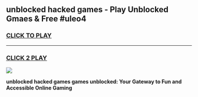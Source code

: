 
## unblocked hacked games - Play Unblocked Gmaes & Free #uleo4
<h3>
<a href="https://premium.freeplayer.one?title=unblocked_hacked_games&ref=01M">CLICK TO PLAY</a></h3>
<hr>

<h3>
<a href="https://premium.freeplayer.one?title=unblocked_hacked_games&ref=01M">CLICK 2 PLAY</a>
  
</h3>

<a href="https://premium.freeplayer.one?title=unblocked_hacked_games&ref=01M"><img src="https://clearcache.store/games.png"></a>


**unblocked hacked games games unblocked: Your Gateway to Fun and Accessible Online Gaming**
